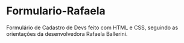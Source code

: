 # Formulario-Rafaela

Formulário de Cadastro de Devs feito com HTML e CSS, seguindo as orientações da desenvolvedora Rafaela Ballerini.
